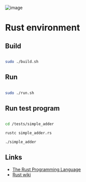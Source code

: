 ![image](https://github.com/user-attachments/assets/2cb3a910-9b5d-4b74-a8d4-fab0f5eafb78)


# Rust environment 


## Build

```bash

sudo ./build.sh

```


## Run

```bash

sudo ./run.sh

```

## Run test program 

```bash

cd /tests/simple_adder

rustc simple_adder.rs

./simple_adder

```


## Links

- [The Rust Programming Language](https://doc.rust-lang.org/book/)
- [Rust wiki](https://en.wikipedia.org/wiki/Rust_(programming_language))
